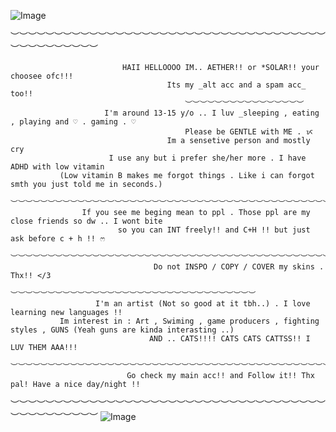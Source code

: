   ![Image](https://github.com/user-attachments/assets/1f675a98-c1b2-4163-9f70-9c6bded685bb)

  ︶︶︶︶︶︶︶︶︶︶︶︶︶︶︶︶︶︶︶︶︶︶︶︶︶︶︶︶︶︶︶︶︶︶︶︶︶︶︶︶︶︶︶︶︶︶ 

                             HAII HELLOOOO IM.. AETHER!! or *SOLAR!! your choosee ofc!!!
                                       Its my _alt acc and a spam acc_ too!!
                                           ︶︶︶︶︶︶︶︶︶︶︶︶︶︶︶︶
                         I'm around 13-15 y/o .. I luv _sleeping , eating , playing and ♡ . gaming . ♡ 
                                           Please be GENTLE with ME . ᝮ 
                                       Im a sensetive person and mostly cry
                          I use any but i prefer she/her more . I have ADHD with low vitamin 
               (Low vitamin B makes me forgot things . Like i can forgot smth you just told me in seconds.)
             ︶︶︶︶︶︶︶︶︶︶︶︶︶︶︶︶︶︶︶︶︶︶︶︶︶︶︶︶︶︶︶︶︶︶︶︶︶︶︶︶︶︶︶︶︶︶︶︶︶︶︶︶︶
                    If you see me beging mean to ppl . Those ppl are my close friends so dw .. I wont bite 
                            so you can INT freely!! and C+H !! but just ask before c + h !! ෆ
                 ︶︶︶︶︶︶︶︶︶︶︶︶︶︶︶︶︶︶︶︶︶︶︶︶︶︶︶︶︶︶︶︶︶︶︶︶︶︶︶︶︶︶︶︶︶︶︶︶︶︶
                                    Do not INSPO / COPY / COVER my skins . Thx!! </3
                             ︶︶︶︶︶︶︶︶︶︶︶︶︶︶︶︶︶︶︶︶︶︶︶︶︶︶︶︶︶︶︶︶︶
                       I'm an artist (Not so good at it tbh..) . I love learning new languages !! 
               Im interest in : Art , Swiming , game producers , fighting styles , GUNS (Yeah guns are kinda interasting ..)
                                   AND .. CATS!!!! CATS CATS CATTSS!! I LUV THEM AAA!!!
             ︶︶︶︶︶︶︶︶︶︶︶︶︶︶︶︶︶︶︶︶︶︶︶︶︶︶︶︶︶︶︶︶︶︶︶︶︶︶︶︶︶︶︶︶︶︶︶︶︶︶︶︶︶︶︶︶︶︶︶︶︶︶
                              Go check my main acc!! and Follow it!! Thx pal! Have a nice day/night !!

 ︶︶︶︶︶︶︶︶︶︶︶︶︶︶︶︶︶︶︶︶︶︶︶︶︶︶︶︶︶︶︶︶︶︶︶︶︶︶︶︶︶︶︶︶︶︶
![Image](https://github.com/user-attachments/assets/91946149-b3ac-4141-b596-c90f6473e94d)

